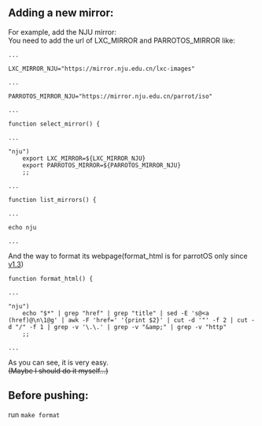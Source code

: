 ## Adding a new mirror:
For example, add the NJU mirror:      
You need to add the url of LXC_MIRROR and PARROTOS_MIRROR like:      
```
...

LXC_MIRROR_NJU="https://mirror.nju.edu.cn/lxc-images"

...

PARROTOS_MIRROR_NJU="https://mirror.nju.edu.cn/parrot/iso"

...

function select_mirror() {

...

"nju")
    export LXC_MIRROR=${LXC_MIRROR_NJU}
    export PARROTOS_MIRROR=${PARROTOS_MIRROR_NJU}
    ;;

...

function list_mirrors() {

...

echo nju

...
```
And the way to format its webpage(format_html is for parrotOS only since [v1.3](https://github.com/Moe-hacker/rootfstool/commit/6bf5c939c446c16197a481ed535b86f56ff4fb18))      
```
function format_html() {

...

"nju")
    echo "$*" | grep "href" | grep "title" | sed -E 's@<a (href)@\n\1@g' | awk -F 'href=' '{print $2}' | cut -d '"' -f 2 | cut -d "/" -f 1 | grep -v '\.\.' | grep -v "&amp;" | grep -v "http"
    ;;

...
```
As you can see, it is very easy.      
~~(Maybe I should do it myself...)~~      
## Before pushing:
run `make format`